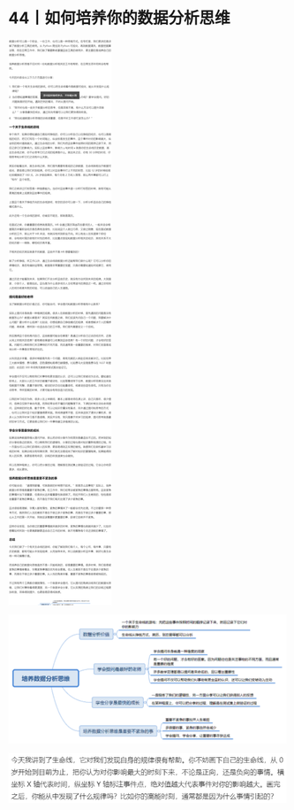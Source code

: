 # 44丨如何培养你的数据分析思维

![image-20210527163606635](img/44丨如何培养你的数据分析思维/image-20210527163606635.png)

![img](img/44丨如何培养你的数据分析思维/c5de624a6f0fe1b377582dc79f7baf9a.png)

![image-20210527163636740](img/44丨如何培养你的数据分析思维/image-20210527163636740.png)

